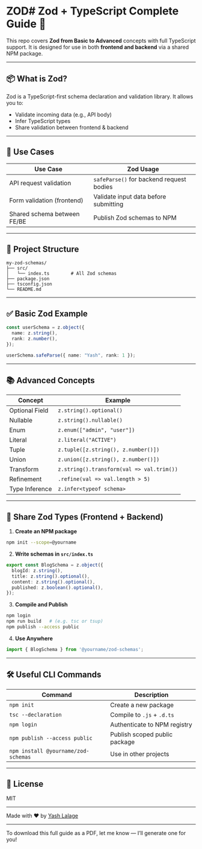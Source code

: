 # ZOD# Zod + TypeScript Complete Guide 📘

This repo covers **Zod from Basic to Advanced** concepts with full TypeScript support. It is designed for use in both **frontend and backend** via a shared NPM package.

---

## 📦 What is Zod?

Zod is a TypeScript-first schema declaration and validation library. It allows you to:

* Validate incoming data (e.g., API body)
* Infer TypeScript types
* Share validation between frontend & backend

---

## 🚀 Use Cases

| Use Case                    | Zod Usage                                |
| --------------------------- | ---------------------------------------- |
| API request validation      | `safeParse()` for backend request bodies |
| Form validation (frontend)  | Validate input data before submitting    |
| Shared schema between FE/BE | Publish Zod schemas to NPM               |

---

## 📁 Project Structure

```
my-zod-schemas/
├── src/
│   └── index.ts        # All Zod schemas
├── package.json
├── tsconfig.json
└── README.md
```

---

## ✅ Basic Zod Example

```ts
const userSchema = z.object({
  name: z.string(),
  rank: z.number(),
});

userSchema.safeParse({ name: "Yash", rank: 1 });
```

---

## 📚 Advanced Concepts

| Concept        | Example                                   |
| -------------- | ----------------------------------------- |
| Optional Field | `z.string().optional()`                   |
| Nullable       | `z.string().nullable()`                   |
| Enum           | `z.enum(["admin", "user"])`               |
| Literal        | `z.literal("ACTIVE")`                     |
| Tuple          | `z.tuple([z.string(), z.number()])`       |
| Union          | `z.union([z.string(), z.number()])`       |
| Transform      | `z.string().transform(val => val.trim())` |
| Refinement     | `.refine(val => val.length > 5)`          |
| Type Inference | `z.infer<typeof schema>`                  |

---

## 🧩 Share Zod Types (Frontend + Backend)

1. **Create an NPM package**

```bash
npm init --scope=@yourname
```

2. **Write schemas in `src/index.ts`**

```ts
export const BlogSchema = z.object({
  blogId: z.string(),
  title: z.string().optional(),
  content: z.string().optional(),
  published: z.boolean().optional(),
});
```

3. **Compile and Publish**

```bash
npm login
npm run build   # (e.g. tsc or tsup)
npm publish --access public
```

4. **Use Anywhere**

```ts
import { BlogSchema } from '@yourname/zod-schemas';
```

---

## 🛠️ Useful CLI Commands

| Command                             | Description                   |
| ----------------------------------- | ----------------------------- |
| `npm init`                          | Create a new package          |
| `tsc --declaration`                 | Compile to `.js` + `.d.ts`    |
| `npm login`                         | Authenticate to NPM registry  |
| `npm publish --access public`       | Publish scoped public package |
| `npm install @yourname/zod-schemas` | Use in other projects         |

---

## 📄 License

MIT

---

Made with ❤️ by [Yash Lalage](https://github.com/yashlalage0501)

---

To download this full guide as a PDF, let me know — I’ll generate one for you!
